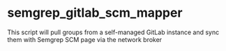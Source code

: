 # semgrep_gitlab_scm_mapper
This script will pull groups from a self-managed GitLab instance and sync them with Semgrep SCM page via the network broker
